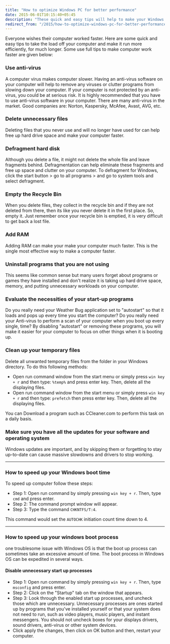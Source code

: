 ```yaml
---
title: "How to optimize Windows PC for better performance"
date: 2015-06-01T10:15:40+05:45
description: "These quick and easy tips will help to make your Windows PC work faster."
redirect_from: "/2015/how-to-optimize-windows-pc-for-better-performance/"
---
```


Everyone wishes their computer worked faster. Here are some quick and easy tips to take the load off your computer and make it run more efficiently, for much longer. Some use full tips to make computer work faster are given below:

### Use anti-virus

A computer virus makes computer slower. Having an anti-virus software on your computer will help to remove  any viruses or clutter programs from slowing down your computer. If your computer is not protected by an anti-virus, you could be at serious risk. It is highly recommended that you have to use anti-virus software in your computer. There are many anti-virus in the market. Good companies are: Norton, Kaspersky, McAfee, Avast, AVG, etc.

### Delete unnecessary files

Deleting files that you never use and will no longer have used for can help free up hard drive space and make your computer faster.

### Defragment hard disk

Although you delete a file, it might not delete the whole file and leave fragments behind. Defragmentation can help  eliminate these fragments and free up space and clutter on your computer. To defragment for Windows, click the start button > go to all programs > and go to system tools and select defragment.

### Empty the Recycle Bin

When you delete files, they collect in the recycle bin and if they are not deleted from there, then its like you never delete it in the first place. So, empty it. Just remember once your recycle bin is emptied, it is very difficult to get back a lost file.

### Add RAM

Adding RAM can make your make your computer much faster. This is the single most effective way to make a computer faster.

### Uninstall programs that you are not using

This seems like common sense but many users forget about programs or games they have installed and don't realize it is taking up hard drive space, memory, and putting unnecessary workloads on your computer.

### Evaluate the necessities of your start-up programs

Do you really need your Weather Bug application set to "autostart" so that it loads and pops up every time you start the computer? Do you really need your Anti-virus to perform a scan of your computer when you boot up every single, time? By disabling "autostart" or removing these programs, you will make it easier for your computer to focus on other things when it is booting up.

### Clean up your temporary files

Delete all unwanted temporary files from the folder in your Windows directory. To do this following methods:

* Open run command window from the start menu or simply press `win key + r` and then type: `%temp%` and press enter key. Then, delete all the displaying files.
* Open run command window from the start menu or simply press `win key + r` and then type: `prefetch` then press enter key. Then, delete all the displaying files.

You can Download a program such as CCleaner.com to perform this task on a daily basis.

### Make sure you have all the updates for your software and operating system

Windows updates are important, and by skipping them or forgetting to stay up-to-date can cause massive slowdowns and drivers to stop working.

---

### How to speed up your Windows boot time

To speed up computer follow these steps:

* Step 1: Open run command by simply pressing `win key + r`. Then, type `cmd` and press enter.
* Step 2: The command prompt window will appear.
* Step 3: Type the command `CHKNTFS/T:4`.

This command would set the `AUTOCHK` initiation count time down to 4.

---

### How to speed up your windows boot process

one troublesome issue with Windows OS is that the boot up process can sometimes take an excessive amount of time. The boot process in Windows OS can be expedited in several ways.

#### Disable unnecessary start up processes

* Step 1: Open run command by simply pressing `win key + r`. Then, type `msconfig` and press enter.
* Step 2: Click on the "Startup" tab on the window that appears.
* Step 3: Look through the enabled start up processes, and uncheck those which are unnecessary. Unnecessary processes are ones started up by programs that you've installed yourself or that your system does not need to run, such as video players, music players, and instant messengers. You should not uncheck boxes for your displays drivers, sound drivers, anti-virus or other system devices.
* Click apply the changes, then click on OK button and then, restart your computer.
